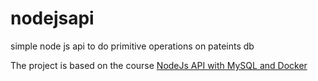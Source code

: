 # nodejsapi
simple node js api to do primitive operations on pateints db

The project is based on the course [NodeJs API with MySQL and Docker](https://www.youtube.com/watch?v=_JNTTgRDyBQ)
